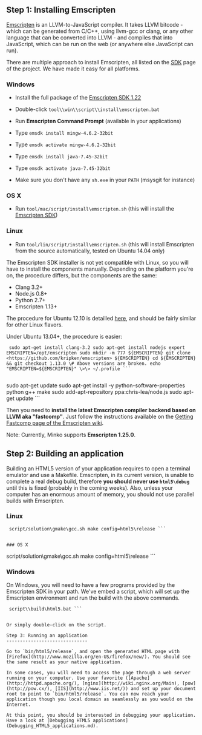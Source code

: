Step 1: Installing Emscripten
-----------------------------

[Emscripten](https://github.com/kripken/emscripten/) is an LLVM-to-JavaScript compiler. It takes LLVM bitcode - which can be generated from C/C++, using llvm-gcc or clang, or any other language that can be converted into LLVM - and compiles that into JavaScript, which can be run on the web (or anywhere else JavaScript can run).

There are multiple approach to install Emscripten, all listed on the [SDK](https://github.com/kripken/emscripten/wiki/Emscripten-SDK) page of the project. We have made it easy for all platforms.

### Windows

-   Install the full package of the [Emscripten SDK 1.22](http://kripken.github.io/emscripten-site/docs/getting_started/downloads.html#windows)
-   Double-click `tool\\win\\script\\install\emscripten.bat`



-   Run **Emscripten Command Prompt** (available in your applications)
-   Type `emsdk install mingw-4.6.2-32bit`
-   Type `emsdk activate mingw-4.6.2-32bit`
-   Type `emsdk install java-7.45-32bit`
-   Type `emsdk activate java-7.45-32bit`
-   Make sure you don't have any `sh.exe` in your `PATH` (msysgit for instance)



### OS X

-   Run `tool/mac/script/install\emscripten.sh` (this will install the [Emscripten SDK](https://github.com/kripken/emscripten/wiki/Emscripten-SDK#wiki-downloads))

### Linux

-   Run `tool/lin/script/install\emscripten.sh` (this will install Emscripten from the source automatically, tested on Ubuntu 14.04 only)

 The Emscripten SDK installer is not yet compatible with Linux, so you will have to install the components manually. Depending on the platform you're on, the procedure differs, but the components are the same:

-   Clang 3.2+
-   Node.js 0.8+
-   Python 2.7+
-   Emscripten 1.13+

The procedure for Ubuntu 12.10 is detailled [here](https://github.com/kripken/emscripten/wiki/Getting-Started-on-Ubuntu-12.10), and should be fairly similar for other Linux flavors.

Under Ubuntu 13.04+, the procedure is easier:

```
 sudo apt-get install clang-3.2 sudo apt-get install nodejs export EMSCRIPTEN=/opt/emscripten sudo mkdir -m 777 ${EMSCRIPTEN} git clone <https://github.com/kripken/emscripten> ${EMSCRIPTEN} cd ${EMSCRIPTEN} && git checkout 1.13.0 \# Above versions are broken. echo "EMSCRIPTEN=${EMSCRIPTEN}" \>\> ~/.profile ```


```
 sudo apt-get update sudo apt-get install -y python-software-properties python g++ make sudo add-apt-repository ppa:chris-lea/node.js sudo apt-get update ```


Then you need to **install the latest Emscripten compiler backend based on LLVM aka "fastcomp"**. Just follow the instructions available on the [Getting Fastcomp page of the Emscripten wiki](https://github.com/kripken/emscripten/wiki/LLVM-Backend#getting-fastcomp). 

Note: Currently, Minko supports **Emscripten 1.25.0**.

Step 2: Building an application
-------------------------------

Building an HTML5 version of your application requires to open a terminal emulator and use a Makefile. Emscripten, in its current version, is unable to complete a real debug build, therefore **you should never use `html5\debug`** until this is fixed (probably in the coming weeks). Also, unless your computer has an enormous amount of memory, you should not use parallel builds with Emscripten.

### Linux

```
 script/solution\gmake\gcc.sh make config=html5\release ```


### OS X

```
 script/solution\gmake\gcc.sh make config=html5\release ```


### Windows

On Windows, you will need to have a few programs provided by the Emscripten SDK in your path. We've embed a script, which will set up the Emscripten environment and run the build with the above commands.

```
 script\\build\html5.bat ```


Or simply double-click on the script.

Step 3: Running an application
------------------------------

Go to `bin/html5/release`, and open the generated HTML page with [Firefox](http://www.mozilla.org/en-US/firefox/new/). You should see the same result as your native application.

In some cases, you will need to access the page through a web server running on your computer. Use your favorite ([Apache](http://httpd.apache.org/), [nginx](http://wiki.nginx.org/Main), [pow](http://pow.cx/), [IIS](http://www.iis.net/)) and set up your document root to point to `bin/html5/release`. You can now reach your application though you local domain as seamlessly as you would on the Internet.

At this point, you should be interested in debugging your application. Have a look at [Debugging HTML5 applications](Debugging_HTML5_applications.md).

